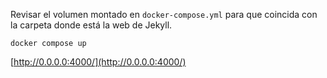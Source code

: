
Revisar el volumen montado en `docker-compose.yml` para que coincida con la carpeta donde está la web de Jekyll.

```
docker compose up
```

[http://0.0.0.0:4000/](http://0.0.0.0:4000/)